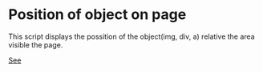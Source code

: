 Position of object on page
========

This script displays the possition of the object(img, div, a) relative the area visible the page.

[See](http://www.beduardo.com/lab/position-item)
